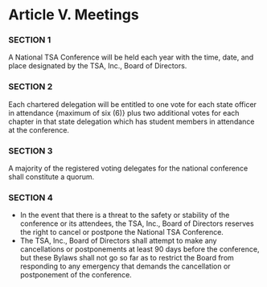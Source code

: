 # Article V. Meetings

### SECTION 1

A National TSA Conference will be held each year with the time, date, and place designated by the TSA, Inc., Board of Directors.

### SECTION 2

Each chartered delegation will be entitled to one vote for each state officer in attendance {maximum of six \(6\)} plus two additional votes for each chapter in that state delegation which has student members in attendance at the conference.

### SECTION 3

A majority of the registered voting delegates for the national conference shall constitute a quorum.

### SECTION 4

- In the event that there is a threat to the safety or stability of the conference or its attendees, the TSA, Inc., Board of Directors reserves the right to cancel or postpone the National TSA Conference.
- The TSA, Inc., Board of Directors shall attempt to make any cancellations or postponements at least 90 days before the conference, but these Bylaws shall not go so far as to restrict the Board from responding to any emergency that demands the cancellation or postponement of the conference.
